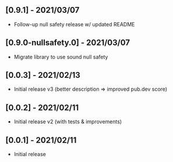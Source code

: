 ## [0.9.1] - 2021/03/07

* Follow-up null safety release w/ updated README

## [0.9.0-nullsafety.0] - 2021/03/07

* Migrate library to use sound null safety

## [0.0.3] - 2021/02/13

* Initial release v3 (better description => improved pub.dev score)

## [0.0.2] - 2021/02/11

* Initial release v2 (with tests & improvements)

## [0.0.1] - 2021/02/11

* Initial release
